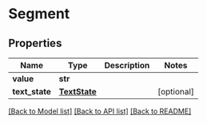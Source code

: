 # Segment


## Properties
Name | Type | Description | Notes
------------ | ------------- | ------------- | -------------
**value** | **str** |  | 
**text_state** | [**TextState**](TextState.md) |  | [optional] 

[[Back to Model list]](../README.md#documentation-for-models) [[Back to API list]](../README.md#documentation-for-api-endpoints) [[Back to README]](../README.md)


